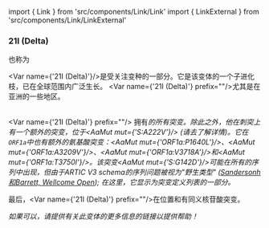 import { Link } from 'src/components/Link/Link'
import { LinkExternal } from 'src/components/Link/LinkExternal'


<MdxContent filepath="VoCHeader.md'" />

### 21I (Delta)
也称为<Who name="Delta" />

<Var name={'21I (Delta)'}/>是受关注变种<Who name="Delta" />的一部分。它是该变体的一个子进化枝，已在全球范围内广泛生长。 <Var name={'21I (Delta)'} prefix=""/>尤其是在亚洲的一些地区。
<br /><br />

<Var name={'21I (Delta)'} prefix=""/> 拥有<Var name="21A (Delta)" prefix=""/>的所有突变。除此之外，他在刺突上有一个额外的突变，位于<AaMut mut={'S:A222V'}/> (请去<Var name="20E (EU1)" prefix=""/>了解详情)。它在<code>ORF1a</code>中也有额外的氨基酸突变：<AaMut mut={'ORF1a:P1640L'}/>、<AaMut mut={'ORF1a:A3209V'}/>、<AaMut mut={'ORF1a:V3718A'}/>和<AaMut mut={'ORF1a:T3750I'}/>。该突变<AaMut mut={'S:G142D'}/>可能在所有的<Who name="Delta" />序列中出现，但由于ARTIC V3 schema的序列问题被视为"野生类型" ([Sandersonh和Barrett, Wellcome Open](https://wellcomeopenresearch.org/articles/6-305/v1)); 在这里，它显示为突变定义列表的一部分。 

最后，<Var name={'21I (Delta)'} prefix=""/>在位置<NucMut mut="A5584G" />和<NucMut mut="C13019T" />有同义核苷酸突变。

_如果可以，请提供有关此变体的更多信息的链接以提供帮助！_
